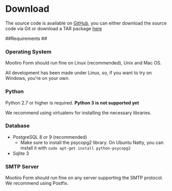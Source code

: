 Download
========

The source code is available on [GitHub](https://github.com/it3s/mootiro_form), you can either download the source code via Git or download a TAR package [here](https://github.com/it3s/mootiro_form/tarball/master)

##Requirements ##

### Operating System ###

Mootiro Form should run fine on Linux (recommended), Unix and Mac OS. 

All development has been made under Linux, so, if you want to try on Windows, you're on your own.  

### Python ###

Python 2.7 or higher is required. __Python 3 is not supported yet__

We recommend using virtualenv for installing the necessary libraries.

### Database ###

*  PostgreSQL 8 or 9 (recommended)
    *  Make sure to install the psycopg2 library. On Ubuntu Natty, you can install it with `sudo apt-get install python-psycopg2`
*  Sqlite 3

### SMTP Server ###

Mootiro Form should run fine on any server supporting the SMTP protocol.
We recommend using Postfix.
